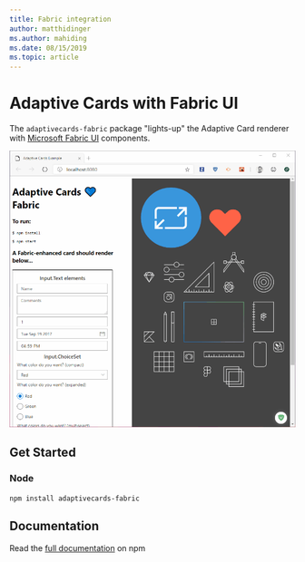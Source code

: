 ```yaml
---
title: Fabric integration
author: matthidinger
ms.author: mahiding
ms.date: 08/15/2019
ms.topic: article
---
```


# Adaptive Cards with Fabric UI

The `adaptivecards-fabric` package "lights-up" the Adaptive Card renderer with [Microsoft Fabric UI](https://developer.microsoft.com/en-us/fabric#/controls/web) components.

![Fabric screenshot](https://raw.githubusercontent.com/microsoft/AdaptiveCards/master/source/nodejs/adaptivecards-fabric/adaptivecards-fabric.gif)

## Get Started

### Node

```console
npm install adaptivecards-fabric
```

## Documentation 

Read the [full documentation](https://www.npmjs.com/package/adaptivecards-fabric) on npm

